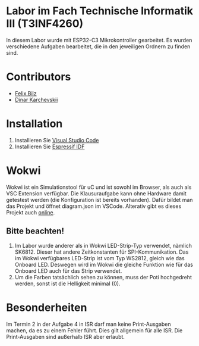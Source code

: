 # Labor im Fach Technische Informatik III (T3INF4260)

In diesem Labor wurde mit ESP32-C3 Mikrokontroller gearbeitet. Es wurden verschiedene Aufgaben bearbeitet, die in den jeweiligen Ordnern zu finden sind.

# Contributors

- [Felix Bilz](https://github.com/felixblz)
- [Dinar Karchevskii](https://github.com/karchevskii)

# Installation

1. Installieren Sie [Visual Studio Code](https://code.visualstudio.com/)
2. Installieren Sie [Espressif IDF](https://docs.espressif.com/projects/esp-idf/en/latest/esp32/get-started/index.html)

# Wokwi
Wokwi ist ein Simulationstool für uC und ist sowohl im Browser, als auch als VSC Extension verfügbar. Die Klausuraufgabe kann ohne Hardware damit getestest werden (die Konfiguration ist bereits vorhanden). Dafür bildet man das Projekt und öffnet diagram.json im VSCode. Alterativ gibt es dieses Projekt auch [online](https://wokwi.com/projects/415695793737351169).

## Bitte beachten!
1. Im Labor wurde anderer als in Wokwi LED-Strip-Typ verwendet, nämlich SK6812. Dieser hat andere Zeitkonstanten für SPI-Kommunikation. Das im Wokwi verfügbares LED-Strip ist vom Typ WS2812, gleich wie das Onboard LED. Deswegen wird im Wokwi die gleiche Funktion wie für das Onboard LED auch für das Strip verwendet.
2. Um die Farben tatsächlich sehen zu können, muss der Poti hochgedreht werden, sonst ist die Helligkeit minimal (0).

# Besonderheiten

Im Termin 2 in der Aufgabe 4 in ISR darf man keine Print-Ausgaben machen, da es zu einem Fehler führt. Dies gilt allgemein für alle ISR. Die Print-Ausgaben sind außerhalb ISR aber erlaubt.
